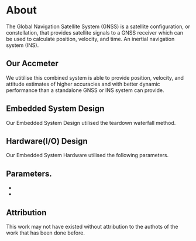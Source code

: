 # About

The Global Navigation Satellite System (GNSS) is a satellite configuration, or constellation, that provides satellite signals to a GNSS receiver which can be used to calculate position, velocity, and time. An inertial navigation system (INS).


## Our Accmeter 

We utitilise this combined system is able to provide position, velocity, and attitude estimates of higher accuracies and with better dynamic performance than a standalone GNSS or INS system can provide.

## Embedded System Design
Our Embedded System Design utilised the teardown waterfall method.

## Hardware(I/O) Design 
Our Embedded System Hardware utilised the following parameters.

## Parameters.
*
*

## Attribution
This work may not have existed without attribution to the authots of the work that has been done before.

